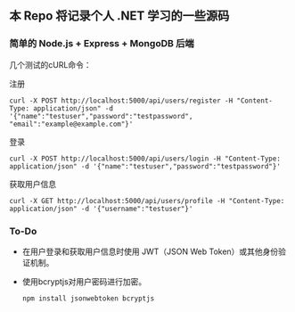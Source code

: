 ## 本 Repo 将记录个人 .NET 学习的一些源码

### 简单的 Node.js + Express + MongoDB 后端

几个测试的cURL命令：

注册

    curl -X POST http://localhost:5000/api/users/register -H "Content-Type: application/json" -d '{"name":"testuser","password":"testpassword", "email":"example@example.com"}'

登录

    curl -X POST http://localhost:5000/api/users/login -H "Content-Type: application/json" -d '{"name":"testuser","password":"testpassword"}'

获取用户信息

    curl -X GET http://localhost:5000/api/users/profile -H "Content-Type: application/json" -d '{"username":"testuser"}'


### To-Do

- 在用户登录和获取用户信息时使用 JWT（JSON Web Token）或其他身份验证机制。

- 使用bcryptjs对用户密码进行加密。

    ```npm install jsonwebtoken bcryptjs```

